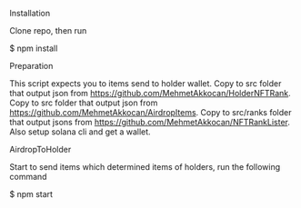 Installation

Clone repo, then run

$ npm install


Preparation

This script expects you to items send to holder wallet.
Copy to src folder that output json from https://github.com/MehmetAkkocan/HolderNFTRank.
Copy to src folder that output json from https://github.com/MehmetAkkocan/AirdropItems.
Copy to src/ranks folder that output jsons from https://github.com/MehmetAkkocan/NFTRankLister.
Also setup solana cli and get a wallet.

AirdropToHolder

Start to send items which determined items of holders, run the following command

$ npm start